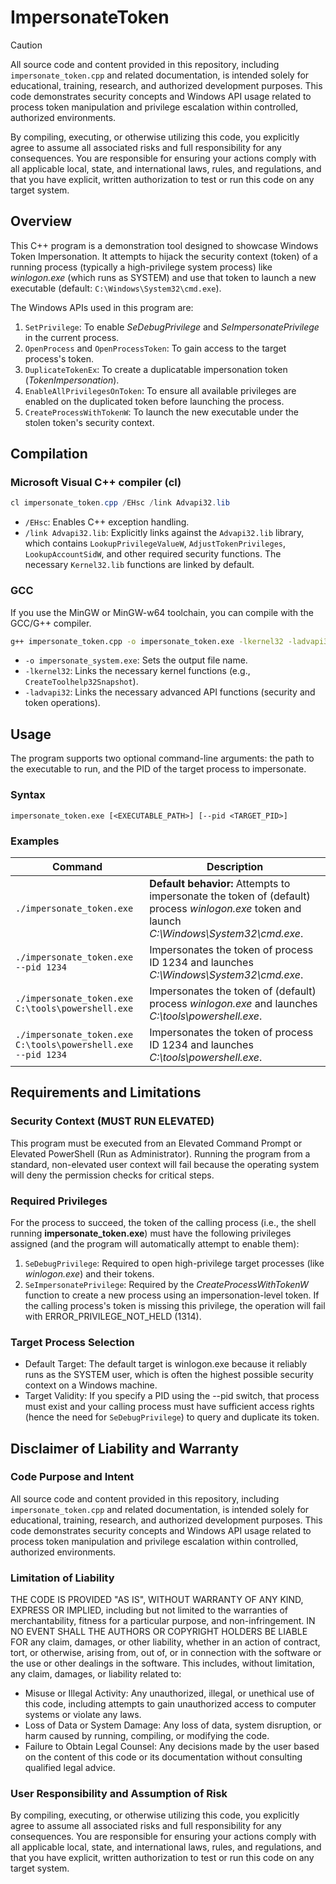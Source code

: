 # ImpersonateToken

> [!CAUTION]
> All source code and content provided in this repository, including `impersonate_token.cpp` and related documentation, is intended solely for educational, training, research, and authorized development purposes. This code demonstrates security concepts and Windows API usage related to process token manipulation and privilege escalation within controlled, authorized environments.
> 
> By compiling, executing, or otherwise utilizing this code, you explicitly agree to assume all associated risks and full responsibility for any consequences. You are responsible for ensuring your actions comply with all applicable local, state, and international laws, rules, and regulations, and that you have explicit, written authorization to test or run this code on any target system.

## Overview
This C++ program is a demonstration tool designed to showcase Windows Token Impersonation. It attempts to hijack the security context (token) of a running process (typically a high-privilege system process) like _winlogon.exe_ (which runs as SYSTEM) and use that token to launch a new executable (default: `C:\Windows\System32\cmd.exe`).

The Windows APIs used in this program are:
1. `SetPrivilege`: To enable _SeDebugPrivilege_ and _SeImpersonatePrivilege_ in the current process.
1. `OpenProcess` and `OpenProcessToken`: To gain access to the target process's token.
1. `DuplicateTokenEx`: To create a duplicatable impersonation token (_TokenImpersonation_).
1. `EnableAllPrivilegesOnToken`: To ensure all available privileges are enabled on the duplicated token before launching the process.
1. `CreateProcessWithTokenW`: To launch the new executable under the stolen token's security context.

## Compilation
### Microsoft Visual C++ compiler (cl)
```powershell
cl impersonate_token.cpp /EHsc /link Advapi32.lib
```
- `/EHsc`: Enables C++ exception handling.
- `/link Advapi32.lib`: Explicitly links against the `Advapi32.lib` library, which contains `LookupPrivilegeValueW`, `AdjustTokenPrivileges`, `LookupAccountSidW`, and other required security functions. The necessary `Kernel32.lib` functions are linked by default.

### GCC
If you use the MinGW or MinGW-w64 toolchain, you can compile with the GCC/G++ compiler.
```bash
g++ impersonate_token.cpp -o impersonate_token.exe -lkernel32 -ladvapi32
```
- `-o impersonate_system.exe`: Sets the output file name.
- `-lkernel32`: Links the necessary kernel functions (e.g., `CreateToolhelp32Snapshot`).
- `-ladvapi32`: Links the necessary advanced API functions (security and token operations).

## Usage
The program supports two optional command-line arguments: the path to the executable to run, and the PID of the target process to impersonate.

### Syntax
```
impersonate_token.exe [<EXECUTABLE_PATH>] [--pid <TARGET_PID>]
```

### Examples
| Command | Description |
|---------|-------------|
|`./impersonate_token.exe`|**Default behavior:** Attempts to impersonate the token of (default) process _winlogon.exe_ token and launch _C:\Windows\System32\cmd.exe_.|
|`./impersonate_token.exe --pid 1234`|Impersonates the token of process ID 1234 and launches _C:\Windows\System32\cmd.exe_.|
|`./impersonate_token.exe C:\tools\powershell.exe`|Impersonates the token of (default) process _winlogon.exe_ and launches _C:\tools\powershell.exe_.|
|`./impersonate_token.exe C:\tools\powershell.exe --pid 1234`|Impersonates the token of process  ID 1234 and launches _C:\tools\powershell.exe_.|

## Requirements and Limitations
###  Security Context (MUST RUN ELEVATED)
This program must be executed from an Elevated Command Prompt or Elevated PowerShell (Run as Administrator).
Running the program from a standard, non-elevated user context will fail because the operating system will deny the permission checks for critical steps.

### Required Privileges
For the process to succeed, the token of the calling process (i.e., the shell running **impersonate_token.exe**) must have the following privileges assigned (and the program will automatically attempt to enable them):
1. `SeDebugPrivilege`: Required to open high-privilege target processes (like _winlogon.exe_) and their tokens.
1. `SeImpersonatePrivilege`: Required by the _CreateProcessWithTokenW_ function to create a new process using an impersonation-level token. If the calling process's token is missing this privilege, the operation will fail with ERROR_PRIVILEGE_NOT_HELD (1314).

### Target Process Selection
- Default Target: The default target is winlogon.exe because it reliably runs as the SYSTEM user, which is often the highest possible security context on a Windows machine.
- Target Validity: If you specify a PID using the --pid switch, that process must exist and your calling process must have sufficient access rights (hence the need for `SeDebugPrivilege`) to query and duplicate its token.


## Disclaimer of Liability and Warranty

### Code Purpose and Intent
All source code and content provided in this repository, including `impersonate_token.cpp` and related documentation, is intended solely for educational, training, research, and authorized development purposes. This code demonstrates security concepts and Windows API usage related to process token manipulation and privilege escalation within controlled, authorized environments.

### Limitation of Liability
THE CODE IS PROVIDED "AS IS", WITHOUT WARRANTY OF ANY KIND, EXPRESS OR IMPLIED, including but not limited to the warranties of merchantability, fitness for a particular purpose, and non-infringement.
IN NO EVENT SHALL THE AUTHORS OR COPYRIGHT HOLDERS BE LIABLE FOR any claim, damages, or other liability, whether in an action of contract, tort, or otherwise, arising from, out of, or in connection with the software or the use or other dealings in the software.
This includes, without limitation, any claim, damages, or liability related to:
- Misuse or Illegal Activity: Any unauthorized, illegal, or unethical use of this code, including attempts to gain unauthorized access to computer systems or violate any laws.
- Loss of Data or System Damage: Any loss of data, system disruption, or harm caused by running, compiling, or modifying the code.
- Failure to Obtain Legal Counsel: Any decisions made by the user based on the content of this code or its documentation without consulting qualified legal advice.

### User Responsibility and Assumption of Risk
By compiling, executing, or otherwise utilizing this code, you explicitly agree to assume all associated risks and full responsibility for any consequences. You are responsible for ensuring your actions comply with all applicable local, state, and international laws, rules, and regulations, and that you have explicit, written authorization to test or run this code on any target system.
